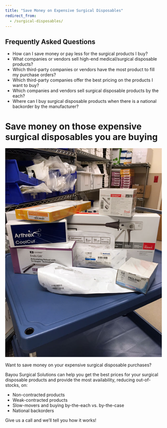 ```yaml
---
title: "Save Money on Expensive Surgical Disposables"
redirect_from:
  - /surgical-disposables/
---
```


<div class="Aside">
  <h2>Frequently Asked Questions</h2>
  <ul>
    <li>How can I save money or pay less for the surgical products I buy?</li>
    <li>What companies or vendors sell high-end medical/surgical disposable products?</li>
    <li>Which third-party companies or vendors have the most product to fill my purchase orders?</li>
    <li>Which third-party companies offer the best pricing on the products I want to buy?</li>
    <li>Which companies and vendors sell surgical disposable products by the each?</li>
    <li>Where can I buy surgical disposable products when there is a national backorder by the manufacturer?</li>
  </ul>
</div>

# Save money on those expensive surgical disposables you are buying

<img class="right fourth Snapshot" src="/img/save-money-on-surgical-disposables.jpg" alt="Surgical disposable products" />

Want to save money on your expensive surgical disposable purchases?

Bayou Surgical Solutions can help you get the best prices for your surgical disposable products and provide the most availability, reducing out-of-stocks, on:

- Non-contracted products
- Weak-contracted products
- Slow-movers and buying by-the-each vs. by-the-case
- National backorders

Give us a call and we’ll tell you how it works!

